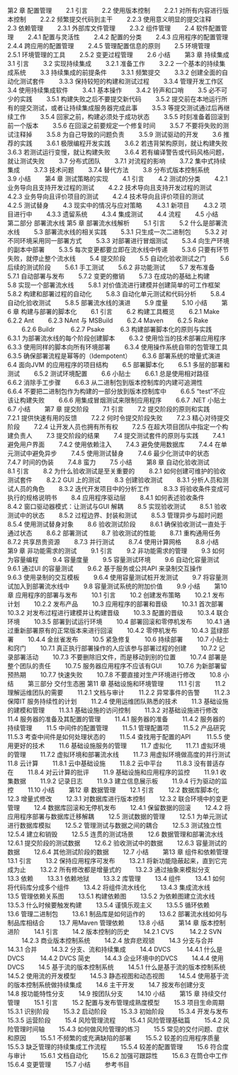 第2 章 配置管理　　
2.1 引言　　
2.2 使用版本控制　　
2.2.1 对所有内容进行版本控制　　
2.2.2 频繁提交代码到主干　　
2.2.3 使用意义明显的提交注释　　
2.3 依赖管理　　
2.3.1 外部库文件管理　　
2.3.2 组件管理　　
2.4 软件配置管理　　
2.4.1 配置与灵活性　　
2.4.2 配置的分类　　
2.4.3 应用程序的配置管理　　
2.4.4 跨应用的配置管理　　
2.4.5 管理配置信息的原则　　
2.5 环境管理　　
2.5.1 环境管理的工具　　
2.5.2 变更过程管理　　
2.6 小结　　
第3 章 持续集成　　
3.1 引言　　
3.2 实现持续集成　　
3.2.1 准备工作　　
3.2.2 一个基本的持续集成系统　　
3.3 持续集成的前提条件　　
3.3.1 频繁提交　　
3.3.2 创建全面的自动化测试套件　　
3.3.3 保持较短的构建和测试过程　　
3.3.4 管理开发工作区　　
3.4 使用持续集成软件　　
3.4.1 基本操作　　
3.4.2 铃声和口哨　　
3.5 必不可少的实践　　
3.5.1 构建失败之后不要提交新代码　　
3.5.2 提交前在本地运行所有的提交测试，或者让持续集成服务器完成此事　　
3.5.3 等提交测试通过后再继续工作　　
3.5.4 回家之前，构建必须处于成功状态　　
3.5.5 时刻准备着回滚到前一个版本　　
3.5.6 在回滚之前要规定一个修复时间　　
3.5.7 不要将失败的测试注释掉　　
3.5.8 为自己导致的问题负责　　
3.5.9 测试驱动的开发　　
3.6 推荐的实践　　
3.6.1 极限编程开发实践　　
3.6.2 若违背架构原则，就让构建失败　　
3.6.3 若测试运行变慢，就让构建失败　　
3.6.4 若有编译警告或代码风格问题，就让测试失败　　
3.7 分布式团队　　
3.7.1 对流程的影响　　
3.7.2 集中式持续集成　　
3.7.3 技术问题　　
3.7.4 替代方法　　
3.8 分布式版本控制系统　　
3.9 小结　　
第4 章 测试策略的实现　　
4.1 引言　　
4.2 测试的分类　　
4.2.1 业务导向且支持开发过程的测试　　
4.2.2 技术导向且支持开发过程的测试　　
4.2.3 业务导向且评价项目的测试　　
4.2.4 技术导向且评价项目的测试　　
4.2.5 测试替身　　
4.3 现实中的情况与应对策略　　
4.3.1 新项目　　
4.3.2 项目进行中　　
4.3.3 遗留系统　　
4.3.4 集成测试　　
4.4 流程　　
4.5 小结　　
第二部分 部署流水线
第5 章 部署流水线解析　　
5.1 引言　　
5.2 什么是部署流水线　　
5.3 部署流水线的相关实践　　
5.3.1 只生成一次二进制包　　
5.3.2 对不同环境采用同一部署方式　　
5.3.3 对部署进行冒烟测试　　
5.3.4 向生产环境的副本中部署　　
5.3.5 每次变更都要立即在流水线中传递　　
5.3.6 只要有环节失败，就停止整个流水线　　
5.4 提交阶段　　
5.5 自动化验收测试之门　　
5.6 后续的测试阶段　　
5.6.1 手工测试　　
5.6.2 非功能测试　　
5.7 发布准备　　
5.7.1 自动部署与发布　　
5.7.2 变更的撤销　　
5.7.3 在成功的基础上构建　　
5.8 实现一个部署流水线　　
5.8.1 对价值流进行建模并创建简单的可工作框架　　
5.8.2 构建和部署过程的自动化　　
5.8.3 自动化单元测试和代码分析　　
5.8.4 自动化验收测试　　
5.8.5 部署流水线的演进　　
5.9 度量　　
5.10 小结　　
第6 章 构建与部署的脚本化　　
6.1 引言　　
6.2 构建工具概览　　
6.2.1 Make　　
6.2.2 Ant　　
6.2.3 NAnt 与 MSBuild　　
6.2.4 Maven　　
6.2.5 Rake 　　
6.2.6 Buildr 　　
6.2.7 Psake 　　
6.3 构建部署脚本化的原则与实践　　
6.3.1 为部署流水线的每个阶段创建脚本　　
6.3.2 使用恰当的技术部署应用程序　　
6.3.3 使用同样的脚本向所有环境部署　　
6.3.4 使用操作系统自带的包管理工具　　
6.3.5 确保部署流程是幂等的（Idempotent）　　
6.3.6 部署系统的增量式演进　　
6.4 面向JVM 的应用程序的项目结构　　
6.5 部署脚本化　　
6.5.1 多层的部署和测试　　
6.5.2 测试环境配置　　
6.6 小贴士　　
6.6.1 总是使用相对路径　　
6.6.2 消除手工步骤　　
6.6.3 从二进制包到版本控制库的内建可追溯性　　
6.6.4 不要把二进制包作为构建的一部分放到版本控制库中　　
6.6.5 “test”不应该让构建失败　　
6.6.6 用集成冒烟测试来限制应用程序　　
6.6.7 .NET 小贴士　　
6.7 小结　　
第7 章 提交阶段　　
7.1 引言　　
7.2 提交阶段的原则和实践　　
7.2.1 提供快速有用的反馈　　
7.2.2 何时令提交阶段失败　　
7.2.3 精心对待提交阶段　　
7.2.4 让开发人员也拥有所有权　　
7.2.5 在超大项目团队中指定一个构建负责人　　
7.3 提交阶段的结果　　
7.4 提交测试套件的原则与实践　　
7.4.1 避免用户界面　　
7.4.2 使用依赖注入　　
7.4.3 避免使用数据库　　
7.4.4 在单元测试中避免异步　　
7.4.5 使用测试替身　　
7.4.6 最少化测试中的状态　　
7.4.7 时间的伪装　　
7.4.8 蛮力　　
7.5 小结　　
第8 章 自动化验收测试　　
8.1 引言　　
8.2 为什么验收测试是至关重要的　　
8.2.1 如何创建可维护的验收测试套件　　
8.2.2 GUI 上的测试　　
8.3 创建验收测试　　
8.3.1 分析人员和测试人员的角色　　
8.3.2 迭代开发项目中的分析工作　　
8.3.3 将验收条件变成可执行的规格说明书　　
8.4 应用程序驱动层　　
8.4.1 如何表述验收条件　　
8.4.2 窗口驱动器模式：让测试与GUI 解耦　　
8.5 实现验收测试　　
8.5.1 验收测试中的状态　　
8.5.2 过程边界、封装和测试　　
8.5.3 管理异步与超时问题　　
8.5.4 使用测试替身对象　　
8.6 验收测试阶段　　
8.6.1 确保验收测试一直处于通过状态　　
8.6.2 部署测试　　
8.7 验收测试的性能　　
8.7.1 重构通用任务　　
8.7.2 共享昂贵资源　　
8.7.3 并行测试　　
8.7.4 使用计算网格　　
8.8 小结　　
第9 章 非功能需求的测试　　
9.1 引言　　
9.2 非功能需求的管理　　
9.3 如何为容量编程　　
9.4 容量度量　　
9.5 容量测试环境　　
9.6 自动化容量测试　　
9.6.1 通过UI 的容量测试　　
9.6.2 基于服务或公共API 来录制交互操作　　
9.6.3 使用录制的交互模板　　
9.6.4 使用容量测试桩开发测试　　
9.7 将容量测试加入到部署流水线中　　
9.8 容量测试系统的附加价值　　
9.9 小结　　
第10 章 应用程序的部署与发布　　
10.1 引言　　
10.2 创建发布策略　　
10.2.1 发布计划　　
10.2.2 发布产品　　
10.3 应用程序的部署和晋级　　
10.3.1 首次部署　　
10.3.2 对发布过程进行建模并让构建晋级　　
10.3.3 配置的晋级　　
10.3.4 联合环境　　
10.3.5 部署到试运行环境　　
10.4 部署回滚和零停机发布　　
10.4.1 通过重新部署原有的正常版本来进行回滚　　
10.4.2 零停机发布　　
10.4.3 蓝绿部署　　
10.4.4 金丝雀发布　　
10.5 紧急修复　　
10.6 持续部署　　
10.7 小贴士和窍门　　
10.7.1 真正执行部署操作的人应该参与部署过程的创建　　
10.7.2 记录部署活动　　
10.7.3 不要删除旧文件，而是移动到别的位置　　
10.7.4 部署是整个团队的责任　　
10.7.5 服务器应用程序不应该有GUI 　　
10.7.6 为新部署留预热期　　
10.7.7 快速失败　　
10.7.8 不要直接对生产环境进行修改　　
10.8 小结　　
第三部分 交付生态圈
第11 章 基础设施和环境管理　　
11.1 引言　　
11.2 理解运维团队的需要　　
11.2.1 文档与审计　　
11.2.2 异常事件的告警　　
11.2.3 保障IT 服务持续性的计划　　
11.2.4 使用运维团队熟悉的技术　　
11.3 基础设施的建模和管理　　
11.3.1 基础设施的访问控制　　
11.3.2 对基础设施进行修改　　
11.4 服务器的准备及其配置的管理　　
11.4.1 服务器的准备　　
11.4.2 服务器的持续管理　　
11.5 中间件的配置管理　　
11.5.1 管理配置项　　
11.5.2 产品研究　　
11.5.3 考查中间件是如何处理状态的　　
11.5.4 查找用于配置的API 　　
11.5.5 使用更好的技术　　
11.6 基础设施服务的管理　　
11.7 虚拟化　　
11.7.1 虚拟环境的管理　　
11.7.2 虚拟环境和部署流水线　　
11.7.3 用虚拟环境做高度的并行测试　　
11.8 云计算　　
11.8.1 云中基础设施　　
11.8.2 云中平台　　
11.8.3 没有普适存在　　
11.8.4 对云计算的批评　　
11.9 基础设施和应用程序的监控　　
11.9.1 收集数据　　
11.9.2 记录日志　　
11.9.3 建立信息展示板　　
11.9.4 行为驱动的监控　　
11.10 小结　　
第12 章 数据管理　　
12.1 引言　　
12.2 数据库脚本化　　
12.3 增量式修改　　
12.3.1 对数据库进行版本控制　　
12.3.2 联合环境中的变更管理　　
12.4 数据库回滚和无停机发布　　
12.4.1 保留数据的回滚　　
12.4.2 将应用程序部署与数据库迁移解耦　　
12.5 测试数据的管理　　
12.5.1 为单元测试进行数据库模拟　　
12.5.2 管理测试与数据之间的耦合　　
12.5.3 测试独立性　　
12.5.4 建立和销毁　　
12.5.5 连贯的测试场景　　
12.6 数据管理和部署流水线　　
12.6.1 提交阶段的测试数据　　
12.6.2 验收测试中的数据　　
12.6.3 容量测试的数据　　
12.6.4 其他测试阶段的数据　　
12.7 小结　　
第13 章 组件和依赖管理　　
13.1 引言　　
13.2 保持应用程序可发布　　
13.2.1 将新功能隐蔽起来，直到它完成为止　　
13.2.2 所有修改都是增量式的　　
13.2.3 通过抽象来模拟分支　　
13.3 依赖　　
13.3.1 依赖地狱　　
13.3.2 库管理　　
13.4 组件　　
13.4.1 如何将代码库分成多个组件　　
13.4.2 将组件流水线化　　
13.4.3 集成流水线　　
13.5 管理依赖关系图　　
13.5.1 构建依赖图　　
13.5.2 为依赖图建立流水线　　
13.5.3 什么时候要触发构建　　
13.5.4 谨慎乐观主义　　
13.5.5 循环依赖　　
13.6 管理二进制包　　
13.6.1 制品库是如何运作的　　
13.6.2 部署流水线如何与制品库相结合　　
13.7 用Maven 管理依赖　　
13.8 小结　　
第14 章 版本控制进阶　　
14.1 引言　　
14.2 版本控制的历史　　
14.2.1 CVS 　　
14.2.2 SVN 　　
14.2.3 商业版本控制系统　　
14.2.4 放弃悲观锁　　
14.3 分支与合并　　
14.3.1 合并　　
14.3.2 分支、流和持续集成　　
14.4 DVCS 　　
14.4.1 什么是DVCS 　　
14.4.2 DVCS 简史　　
14.4.3 企业环境中的DVCS　　
14.4.4 使用DVCS　　
14.5 基于流的版本控制系统　　
14.5.1 什么是基于流的版本控制系统　　
14.5.2 使用流的开发模型　　
14.5.3 静态视图和动态视图　　
14.5.4 使用基于流的版本控制系统做持续集成　　
14.6 主干开发　　
14.7 按发布创建分支　　
14.8 按功能特性分支　　
14.9 按团队分支　　
14.10 小结　　
第15 章 持续交付管理　　
15.1 引言　　
15.2 配置与发布管理成熟度模型　　
15.3 项目生命周期　　
15.3.1 识别阶段　　
15.3.2 启动阶段　　
15.3.3 初始阶段　　
15.3.4 开发与发布　　
15.3.5 运营阶段　　
15.4 风险管理流程　　
15.4.1 风险管理基础篇　　
15.4.2 风险管理时间轴　　
15.4.3 如何做风险管理的练习　　
15.5 常见的交付问题、症状和原因　　
15.5.1 不频繁的或充满缺陷的部署　　
15.5.2 较差的应用程序质量　　
15.5.3 缺乏管理的持续集成工作流程　　
15.5.4 较差的配置管理　　
15.6 符合度与审计　　
15.6.1 文档自动化　　
15.6.2 加强可跟踪性　　
15.6.3 在筒仓中工作　　
15.6.4 变更管理　　
15.7 小结　　
参考书目　　
